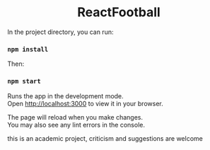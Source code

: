 
<h1 align="center"> ReactFootball </h1>

In the project directory, you can run:

### `npm install`

Then:

### `npm start`

Runs the app in the development mode.\
Open [http://localhost:3000](http://localhost:3000) to view it in your browser.

The page will reload when you make changes.\
You may also see any lint errors in the console.

this is an academic project, criticism and suggestions are welcome

